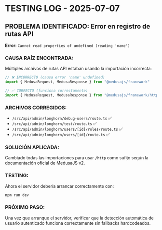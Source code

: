 # TESTING LOG - 2025-07-07

## PROBLEMA IDENTIFICADO: Error en registro de rutas API

**Error**: `Cannot read properties of undefined (reading 'name')`

### CAUSA RAÍZ ENCONTRADA:
Múltiples archivos de rutas API estaban usando la importación incorrecta:

```typescript
// ❌ INCORRECTO (causa error 'name' undefined)
import { MedusaRequest, MedusaResponse } from "@medusajs/framework"

// ✅ CORRECTO (funciona correctamente)  
import { MedusaRequest, MedusaResponse } from "@medusajs/framework/http"
```

### ARCHIVOS CORREGIDOS:
- `/src/api/admin/longhorn/debug-users/route.ts` ✅
- `/src/api/admin/longhorn/test/route.ts` ✅  
- `/src/api/admin/longhorn/users/[id]/roles/route.ts` ✅
- `/src/api/admin/longhorn/users/[id]/route.ts` ✅

### SOLUCIÓN APLICADA:
Cambiado todas las importaciones para usar `/http` como sufijo según la documentación oficial de MedusaJS v2.

### TESTING:
Ahora el servidor debería arrancar correctamente con:
```bash
npm run dev
```

### PRÓXIMO PASO:
Una vez que arranque el servidor, verificar que la detección automática de usuario autenticado funciona correctamente sin fallbacks hardcodeados.
